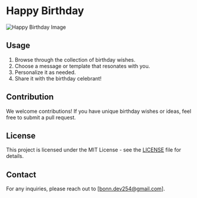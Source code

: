 # Happy Birthday

![Happy Birthday Image](https://github.com/user-attachments/assets/3beb90ef-b36a-4ada-a35e-b731078655ae)

## Usage
1. Browse through the collection of birthday wishes.
2. Choose a message or template that resonates with you.
3. Personalize it as needed.
4. Share it with the birthday celebrant!

## Contribution
We welcome contributions! If you have unique birthday wishes or ideas, feel free to submit a pull request.

## License
This project is licensed under the MIT License - see the [LICENSE](LICENSE) file for details.

## Contact
For any inquiries, please reach out to [bonn.dev254@gmail.com].
